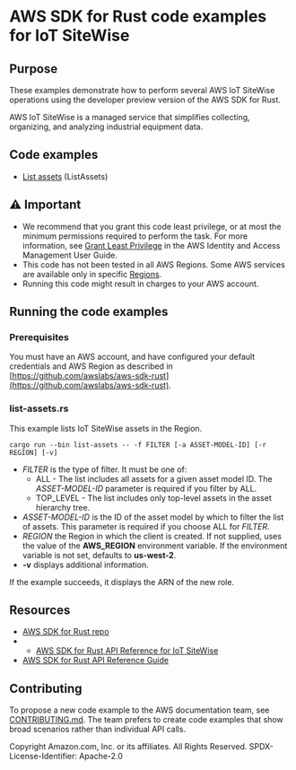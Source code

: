 # AWS SDK for Rust code examples for IoT SiteWise

## Purpose

These examples demonstrate how to perform several AWS IoT SiteWise operations using the developer preview version of the AWS SDK for Rust.

AWS IoT SiteWise is a managed service that simplifies collecting, organizing, and analyzing industrial equipment data.

## Code examples

- [List assets](src/bin/list-assets.rs) (ListAssets)

## ⚠ Important

- We recommend that you grant this code least privilege, 
  or at most the minimum permissions required to perform the task.
  For more information, see
  [Grant Least Privilege](https://docs.aws.amazon.com/IAM/latest/UserGuide/best-practices.html#grant-least-privilege)
  in the AWS Identity and Access Management User Guide.
- This code has not been tested in all AWS Regions.
  Some AWS services are available only in specific
  [Regions](https://aws.amazon.com/about-aws/global-infrastructure/regional-product-services).
- Running this code might result in charges to your AWS account.

## Running the code examples

### Prerequisites

You must have an AWS account, and have configured your default credentials and AWS Region as described in [https://github.com/awslabs/aws-sdk-rust](https://github.com/awslabs/aws-sdk-rust).

### list-assets.rs

This example lists IoT SiteWise assets in the Region.

`cargo run --bin list-assets -- -f FILTER [-a ASSET-MODEL-ID] [-r REGION] [-v]`

- _FILTER_ is the type of filter. It must be one of:
  - ALL - The list includes all assets for a given asset model ID. The _ASSET-MODEL-ID_ parameter is required if you filter by ALL.
  - TOP_LEVEL - The list includes only top-level assets in the asset hierarchy tree.
- _ASSET-MODEL-ID_ is the ID of the asset model by which to filter the list of assets. This parameter is required if you choose ALL for _FILTER_.
- _REGION_ the Region in which the client is created.
  If not supplied, uses the value of the __AWS_REGION__ environment variable.
  If the environment variable is not set, defaults to __us-west-2__.
- __-v__ displays additional information.

If the example succeeds, it displays the ARN of the new role.

## Resources

- [AWS SDK for Rust repo](https://github.com/awslabs/aws-sdk-rust)
- - [AWS SDK for Rust API Reference for IoT SiteWise](https://docs.rs/aws-sdk-iotsitewise)
- [AWS SDK for Rust API Reference Guide](https://awslabs.github.io/aws-sdk-rust/aws_sdk_config/index.html) 

## Contributing

To propose a new code example to the AWS documentation team, 
see [CONTRIBUTING.md](https://github.com/awsdocs/aws-doc-sdk-examples/blob/master/CONTRIBUTING.md). 
The team prefers to create code examples that show broad scenarios rather than individual API calls.

Copyright Amazon.com, Inc. or its affiliates. All Rights Reserved. SPDX-License-Identifier: Apache-2.0
